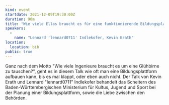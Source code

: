 ```yaml
---
kind: event
startdate: 2021-12-09T19:30:00Z
duration: 90m
title: "Wie viele Ellas braucht es für eine funktionierende Bildungsplattform"
speakers: 
  -
    name: "Lennard 'lennard0711' Indlekofer, Kevin Erath"
location:
  location: bib
public: true
---
```

Ganz nach dem Motto "Wie viele Ingenieure braucht es um eine Glühbirne zu tauschen?",
geht es in diesem Talk wie oft man eine Bildungsplattform aufbauen kann, bis es mal
klappt, oder eben auch nicht.
Der Talk von Kevin Erath und Lennard "lennard0711" Indlekofer behandelt das Scheitern
des Baden-Württembergischen Ministerium für Kultus, Jugend und Sport bei der Planung
einer Bildungsplattform, sowie die Liebe zwischen den Behörden.
